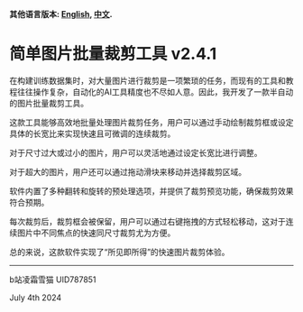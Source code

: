 **其他语言版本: [English](README.md), [中文](README_ZH.md).**

# 简单图片批量裁剪工具 v2.4.1

在构建训练数据集时，对大量图片进行裁剪是一项繁琐的任务，而现有的工具和教程往往操作复杂，自动化的AI工具精度也不尽如人意。因此，我开发了一款半自动的图片批量裁剪工具。

这款工具能够高效地批量处理图片裁剪任务，用户可以通过手动绘制裁剪框或设定具体的长宽比来实现快速且可微调的连续裁剪。

对于尺寸过大或过小的图片，用户可以灵活地通过设定长宽比进行调整。

对于超大的图片，用户还可以通过拖动滑块来移动并选择裁剪区域。

软件内置了多种翻转和旋转的预处理选项，并提供了裁剪预览功能，确保裁剪效果符合预期。

每次裁剪后，裁剪框会被保留，用户可以通过右键拖拽的方式轻松移动，这对于连续图片中不同焦点的快速同尺寸裁剪尤为方便。

总的来说，这款软件实现了“所见即所得”的快速图片裁剪体验。

__________________________________
b站凌霜雪猫 UID787851

July 4th 2024
